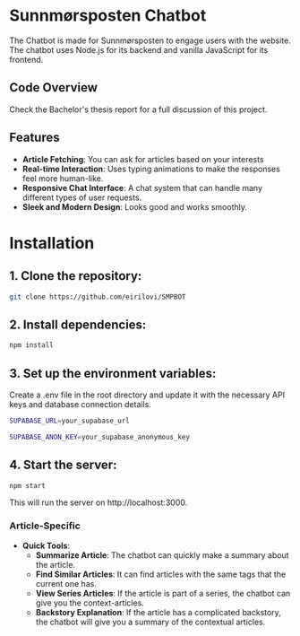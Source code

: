 # Sunnmørsposten Chatbot

The Chatbot is made for Sunnmørsposten to engage users with the website. The chatbot uses Node.js for its backend and vanilla JavaScript for its frontend.

## Code Overview
Check the Bachelor's thesis report for a full discussion of this project.

## Features

- **Article Fetching**: You can ask for articles based on your interests
- **Real-time Interaction**: Uses typing animations to make the responses feel more human-like.
- **Responsive Chat Interface**: A chat system that can handle many different types of user requests.
- **Sleek and Modern Design**: Looks good and works smoothly.

# Installation

## 1. Clone the repository:
```bash
git clone https://github.com/eirilovi/SMPBOT
```

## 2. Install dependencies:
```bash
npm install
```

## 3. Set up the environment variables: 
Create a .env file in the root directory and update it with the necessary API keys and database connection details.
```bash
SUPABASE_URL=your_supabase_url

SUPABASE_ANON_KEY=your_supabase_anonymous_key
```
## 4. Start the server:
```bash
npm start
```
This will run the server on http://localhost:3000.


### Article-Specific

- **Quick Tools**:
  - **Summarize Article**: The chatbot can quickly make a summary about the article.
  - **Find Similar Articles**: It can find articles with the same tags that the current one has.
  - **View Series Articles**: If the article is part of a series, the chatbot can give you the context-articles.
  - **Backstory Explanation**: If the article has a complicated backstory, the chatbot will give you a summary of the contextual articles.

